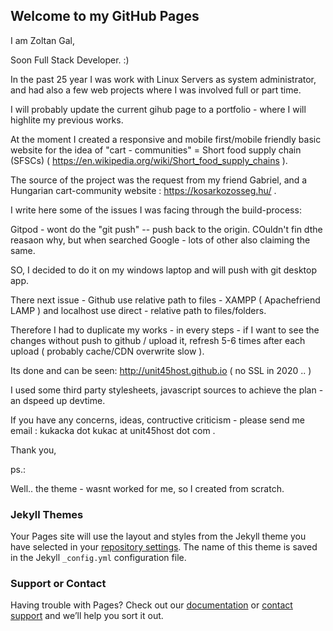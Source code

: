 ## Welcome to my GitHub Pages

I am Zoltan Gal,

Soon Full Stack Developer. :)

In the past 25 year I was work with Linux Servers as system administrator, and had also a few web projects where I was involved full or part time.

I will probably update the current gihub page to a portfolio - where I will highlite my previous works.

At the moment I created a responsive and mobile first/mobile friendly basic website for the idea of "cart - communities" = Short food supply chain (SFSCs) ( https://en.wikipedia.org/wiki/Short_food_supply_chains ).

The source of the project was the request from my friend Gabriel, and a Hungarian cart-community website : https://kosarkozosseg.hu/ .


I write here some of the issues I was facing through the build-process:

Gitpod - wont do the "git push" -- push back to the origin. COuldn't fin dthe reasaon why, but when searched Google - lots of other also claiming the same.

SO, I decided to do it on my windows laptop and will push with git desktop app.

There next issue - Github use relative path to files - XAMPP ( Apachefriend LAMP ) and localhost use direct - relative path to files/folders.

Therefore I had to duplicate my works - in every steps - if I want to see the changes without push to github / upload it, refresh 5-6 times after each upload ( probably cache/CDN overwrite slow ).


Its done and can be seen: 
http://unit45host.github.io  ( no SSL in 2020 .. ) 


I used some third party stylesheets, javascript sources to achieve the plan - an dspeed up devtime.

If you have any concerns, ideas, contructive criticism - please send me email : kukacka dot kukac at unit45host dot com .

Thank you,

ps.:


Well.. the theme - wasnt worked for me, so I created from scratch.
### Jekyll Themes

Your Pages site will use the layout and styles from the Jekyll theme you have selected in your [repository settings](https://github.com/unit45host/unit45host.github.io/settings). The name of this theme is saved in the Jekyll `_config.yml` configuration file.

### Support or Contact

Having trouble with Pages? Check out our [documentation](https://help.github.com/categories/github-pages-basics/) or [contact support](https://github.com/contact) and we’ll help you sort it out.
